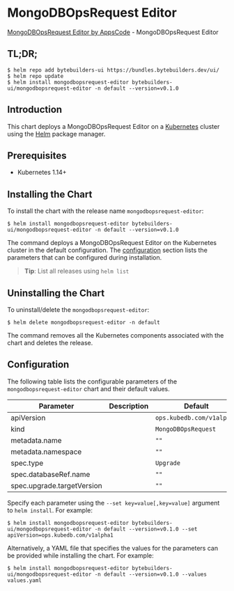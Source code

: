 # MongoDBOpsRequest Editor

[MongoDBOpsRequest Editor by AppsCode](https://byte.builders) - MongoDBOpsRequest Editor

## TL;DR;

```console
$ helm repo add bytebuilders-ui https://bundles.bytebuilders.dev/ui/
$ helm repo update
$ helm install mongodbopsrequest-editor bytebuilders-ui/mongodbopsrequest-editor -n default --version=v0.1.0
```

## Introduction

This chart deploys a MongoDBOpsRequest Editor on a [Kubernetes](http://kubernetes.io) cluster using the [Helm](https://helm.sh) package manager.

## Prerequisites

- Kubernetes 1.14+

## Installing the Chart

To install the chart with the release name `mongodbopsrequest-editor`:

```console
$ helm install mongodbopsrequest-editor bytebuilders-ui/mongodbopsrequest-editor -n default --version=v0.1.0
```

The command deploys a MongoDBOpsRequest Editor on the Kubernetes cluster in the default configuration. The [configuration](#configuration) section lists the parameters that can be configured during installation.

> **Tip**: List all releases using `helm list`

## Uninstalling the Chart

To uninstall/delete the `mongodbopsrequest-editor`:

```console
$ helm delete mongodbopsrequest-editor -n default
```

The command removes all the Kubernetes components associated with the chart and deletes the release.

## Configuration

The following table lists the configurable parameters of the `mongodbopsrequest-editor` chart and their default values.

|         Parameter          | Description |          Default          |
|----------------------------|-------------|---------------------------|
| apiVersion                 |             | `ops.kubedb.com/v1alpha1` |
| kind                       |             | `MongoDBOpsRequest`       |
| metadata.name              |             | `""`                      |
| metadata.namespace         |             | `""`                      |
| spec.type                  |             | `Upgrade`                 |
| spec.databaseRef.name      |             | `""`                      |
| spec.upgrade.targetVersion |             | `""`                      |


Specify each parameter using the `--set key=value[,key=value]` argument to `helm install`. For example:

```console
$ helm install mongodbopsrequest-editor bytebuilders-ui/mongodbopsrequest-editor -n default --version=v0.1.0 --set apiVersion=ops.kubedb.com/v1alpha1
```

Alternatively, a YAML file that specifies the values for the parameters can be provided while
installing the chart. For example:

```console
$ helm install mongodbopsrequest-editor bytebuilders-ui/mongodbopsrequest-editor -n default --version=v0.1.0 --values values.yaml
```
